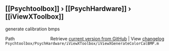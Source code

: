 ## [[Psychtoolbox]] &#8250; [[PsychHardware]] &#8250; [[iViewXToolbox]]

generate calibration bmps  




<div class="code_header" style="text-align:right;">
  <span style="float:left;">Path&nbsp;&nbsp;</span> <span class="counter">Retrieve <a href=
  "https://raw.github.com/Psychtoolbox-3/Psychtoolbox-3/beta/Psychtoolbox/PsychHardware/iViewXToolbox/iViewXGenerateColorCalBMP.m">current version from GitHub</a> | View <a href=
  "https://github.com/Psychtoolbox-3/Psychtoolbox-3/commits/beta/Psychtoolbox/PsychHardware/iViewXToolbox/iViewXGenerateColorCalBMP.m">changelog</a></span>
</div>
<div class="code">
  <code>Psychtoolbox/PsychHardware/iViewXToolbox/iViewXGenerateColorCalBMP.m</code>
</div>

